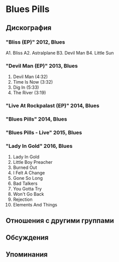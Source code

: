 # Blues Pills



## Дискография

### "Bliss (EP)" 2012, Blues

A1. Bliss
A2. Astralplane
B3. Devil Man
B4. Little Sun

### "Devil Man (EP)" 2013, Blues

01. Devil Man (4:32)
02. Time Is Now (3:32)
03. Dig In (5:33)
04. The River (3:19)

### "Live At Rockpalast (EP)" 2014, Blues



### "Blues Pills" 2014, Blues



### "Blues Pills - Live" 2015, Blues



### "Lady In Gold" 2016, Blues

01. Lady In Gold
02. Little Boy Preacher
03. Burned Out
04. I Felt A Change
05. Gone So Long
06. Bad Talkers
07. You Gotta Try
08. Won't Go Back
09. Rejection
10. Elements And Things


## Отношения с другими группами


## Обсуждения


## Упоминания

